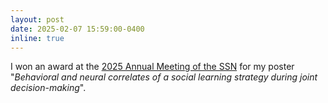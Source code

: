 ```yaml
---
layout: post
date: 2025-02-07 15:59:00-0400
inline: true
---
```


I won an award at the [2025 Annual Meeting of the SSN](https://www.swissneuroscience.ch/events/19/) for my poster "*Behavioral and neural correlates of a social learning  strategy during joint decision-making*".


